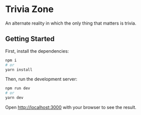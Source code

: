 # Trivia Zone

An alternate reality in which the only thing that matters is trivia.

## Getting Started

First, install the dependencies:

```bash
npm i
# or
yarn install
```

Then, run the development server:

```bash
npm run dev
# or
yarn dev
```

Open [http://localhost:3000](http://localhost:3000) with your browser to see the result.
